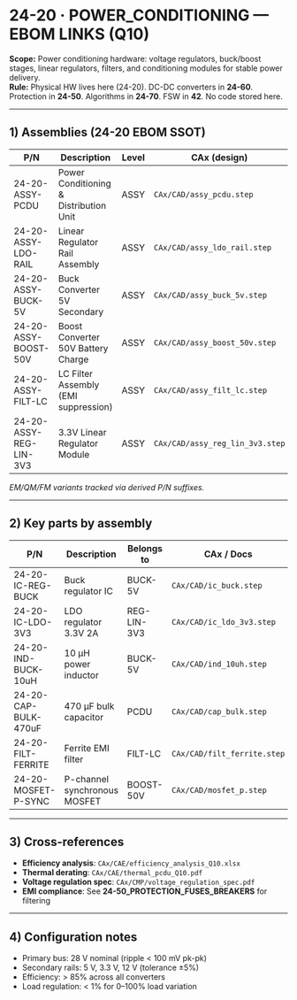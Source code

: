 # 24-20 · POWER_CONDITIONING — EBOM LINKS (Q10)

**Scope:** Power conditioning hardware: voltage regulators, buck/boost stages, linear regulators, filters, and conditioning modules for stable power delivery.  
**Rule:** Physical HW lives here (24-20). DC-DC converters in **24-60**. Protection in **24-50**. Algorithms in **24-70**. FSW in **42**. No code stored here.

---

## 1) Assemblies (24-20 EBOM SSOT)
| P/N                    | Description                                  | Level | CAx (design)                          | Status |
|------------------------|----------------------------------------------|-------|---------------------------------------|--------|
| 24-20-ASSY-PCDU        | Power Conditioning & Distribution Unit       | ASSY  | `CAx/CAD/assy_pcdu.step`              | REL    |
| 24-20-ASSY-LDO-RAIL    | Linear Regulator Rail Assembly               | ASSY  | `CAx/CAD/assy_ldo_rail.step`          | REL    |
| 24-20-ASSY-BUCK-5V     | Buck Converter 5V Secondary                  | ASSY  | `CAx/CAD/assy_buck_5v.step`           | RVW    |
| 24-20-ASSY-BOOST-50V   | Boost Converter 50V Battery Charge           | ASSY  | `CAx/CAD/assy_boost_50v.step`         | REL    |
| 24-20-ASSY-FILT-LC     | LC Filter Assembly (EMI suppression)         | ASSY  | `CAx/CAD/assy_filt_lc.step`           | REL    |
| 24-20-ASSY-REG-LIN-3V3 | 3.3V Linear Regulator Module                 | ASSY  | `CAx/CAD/assy_reg_lin_3v3.step`       | REL    |

*EM/QM/FM variants tracked via derived P/N suffixes.*

---

## 2) Key parts by assembly
| P/N                     | Description                           | Belongs to        | CAx / Docs                         | Note |
|-------------------------|---------------------------------------|-------------------|------------------------------------|------|
| 24-20-IC-REG-BUCK       | Buck regulator IC                     | BUCK-5V           | `CAx/CAD/ic_buck.step`             | Efficiency > 90% |
| 24-20-IC-LDO-3V3        | LDO regulator 3.3V 2A                 | REG-LIN-3V3       | `CAx/CAD/ic_ldo_3v3.step`          | Low noise       |
| 24-20-IND-BUCK-10uH     | 10 µH power inductor                  | BUCK-5V           | `CAx/CAD/ind_10uh.step`            | Saturation 5A   |
| 24-20-CAP-BULK-470uF    | 470 µF bulk capacitor                 | PCDU              | `CAx/CAD/cap_bulk.step`            | ESR < 50 mΩ     |
| 24-20-FILT-FERRITE      | Ferrite EMI filter                    | FILT-LC           | `CAx/CAD/filt_ferrite.step`        | 100 MHz atten   |
| 24-20-MOSFET-P-SYNC     | P-channel synchronous MOSFET          | BOOST-50V         | `CAx/CAD/mosfet_p.step`            | Rds(on) < 10mΩ  |

---

## 3) Cross-references
- **Efficiency analysis**: `CAx/CAE/efficiency_analysis_Q10.xlsx`
- **Thermal derating**: `CAx/CAE/thermal_pcdu_Q10.pdf`
- **Voltage regulation spec**: `CAx/CMP/voltage_regulation_spec.pdf`
- **EMI compliance**: See **24-50_PROTECTION_FUSES_BREAKERS** for filtering

---

## 4) Configuration notes
- Primary bus: 28 V nominal (ripple < 100 mV pk-pk)
- Secondary rails: 5 V, 3.3 V, 12 V (tolerance ±5%)
- Efficiency: > 85% across all converters
- Load regulation: < 1% for 0–100% load variation
